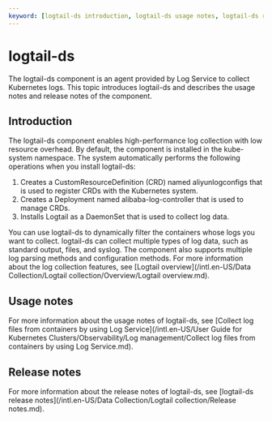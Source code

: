 ```yaml
---
keyword: [logtail-ds introduction, logtail-ds usage notes, logtail-ds release notes]
---
```


# logtail-ds

The logtail-ds component is an agent provided by Log Service to collect Kubernetes logs. This topic introduces logtail-ds and describes the usage notes and release notes of the component.

## Introduction

The logtail-ds component enables high-performance log collection with low resource overhead. By default, the component is installed in the kube-system namespace. The system automatically performs the following operations when you install logtail-ds:

1.  Creates a CustomResourceDefinition \(CRD\) named aliyunlogconfigs that is used to register CRDs with the Kubernetes system.
2.  Creates a Deployment named alibaba-log-controller that is used to manage CRDs.
3.  Installs Logtail as a DaemonSet that is used to collect log data.

You can use logtail-ds to dynamically filter the containers whose logs you want to collect. logtail-ds can collect multiple types of log data, such as standard output, files, and syslog. The component also supports multiple log parsing methods and configuration methods. For more information about the log collection features, see [Logtail overview](/intl.en-US/Data Collection/Logtail collection/Overview/Logtail overview.md).

## Usage notes

For more information about the usage notes of logtail-ds, see [Collect log files from containers by using Log Service](/intl.en-US/User Guide for Kubernetes Clusters/Observability/Log management/Collect log files from containers by using Log Service.md).

## Release notes

For more information about the release notes of logtail-ds, see [logtail-ds release notes](/intl.en-US/Data Collection/Logtail collection/Release notes.md).

